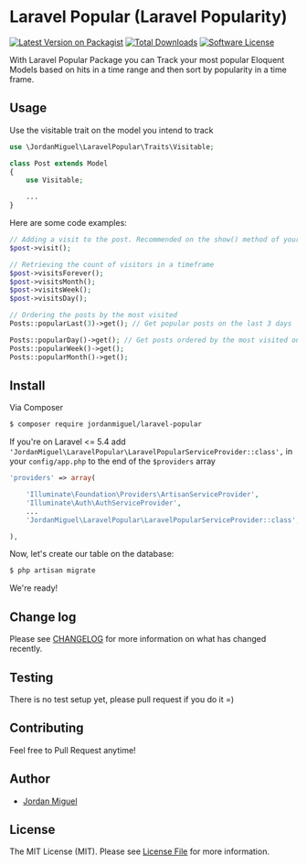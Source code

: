 # Laravel Popular (Laravel Popularity)

[![Latest Version on Packagist][ico-version]][link-packagist]
[![Total Downloads][ico-downloads]][link-downloads]
[![Software License][ico-license]](license.md)

With Laravel Popular Package you can Track your most popular Eloquent Models based on hits in a time range and then sort by popularity in a time frame.

## Usage

Use the visitable trait on the model you intend to track
``` php
use \JordanMiguel\LaravelPopular\Traits\Visitable;

class Post extends Model
{
    use Visitable;

    ...
}
```

Here are some code examples:

``` php
// Adding a visit to the post. Recommended on the show() method of your controller.
$post->visit();

// Retrieving the count of visitors in a timeframe
$post->visitsForever();
$post->visitsMonth();
$post->visitsWeek();
$post->visitsDay();

// Ordering the posts by the most visited
Posts::popularLast(3)->get(); // Get popular posts on the last 3 days

Posts::popularDay()->get(); // Get posts ordered by the most visited on the last 24h
Posts::popularWeek()->get();
Posts::popularMonth()->get();
```

## Install

Via Composer

``` bash
$ composer require jordanmiguel/laravel-popular
```

If you're on Laravel <= 5.4 add `'JordanMiguel\LaravelPopular\LaravelPopularServiceProvider::class',` in your `config/app.php` to the end of the `$providers` array

``` php
'providers' => array(

    'Illuminate\Foundation\Providers\ArtisanServiceProvider',
    'Illuminate\Auth\AuthServiceProvider',
    ...
    'JordanMiguel\LaravelPopular\LaravelPopularServiceProvider::class',

),
```

Now, let's create our table on the database:

``` bash
$ php artisan migrate
```

We're ready!

## Change log

Please see [CHANGELOG](CHANGELOG.md) for more information on what has changed recently.

## Testing

There is no test setup yet, please pull request if you do it =)

## Contributing

Feel free to Pull Request anytime!

## Author
- [Jordan Miguel](https://www.linkedin.com/in/joordanmiguel/)

## License

The MIT License (MIT). Please see [License File](LICENSE.md) for more information.

[ico-version]: https://img.shields.io/packagist/v/:vendor/:package_name.svg?style=flat-square
[ico-license]: https://img.shields.io/badge/license-MIT-brightgreen.svg?style=flat-square
[ico-travis]: https://img.shields.io/travis/:vendor/:package_name/master.svg?style=flat-square
[ico-scrutinizer]: https://img.shields.io/scrutinizer/coverage/g/:vendor/:package_name.svg?style=flat-square
[ico-code-quality]: https://img.shields.io/scrutinizer/g/:vendor/:package_name.svg?style=flat-square
[ico-downloads]: https://img.shields.io/packagist/dt/:vendor/:package_name.svg?style=flat-square

[link-packagist]: https://packagist.org/packages/:vendor/:package_name
[link-travis]: https://travis-ci.org/:vendor/:package_name
[link-scrutinizer]: https://scrutinizer-ci.com/g/:vendor/:package_name/code-structure
[link-code-quality]: https://scrutinizer-ci.com/g/:vendor/:package_name
[link-downloads]: https://packagist.org/packages/:vendor/:package_name
[link-author]: https://github.com/:author_username
[link-contributors]: ../../contributors
